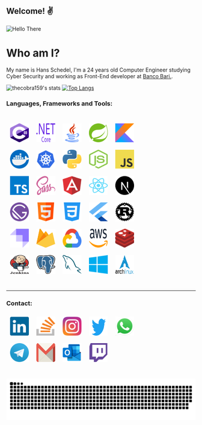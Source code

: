 ## Welcome! ✌

![Hello There](https://media.giphy.com/media/lIzAEoZEn571u/giphy.gif)

# Who am I?

My name is Hans Schedel, I'm a 24 years old Computer Engineer studying Cyber Security and working as Front-End developer
at [Banco Bari.](https://bancobari.com.br/).

![thecobra159's stats](https://github-readme-stats.vercel.app/api?username=thecobra159&show_icons=true&theme=radical&hide=contribs,prs)
[![Top Langs](https://github-readme-stats.vercel.app/api/top-langs/?username=thecobra159&theme=radical&layout=compact)](https://github.com/anuraghazra/github-readme-stats)

### Languages, Frameworks and Tools:

<br />

<div style="display: inline-block; width: 80%;">
  <img align="left" style="margin: 10px;" width="50px" height="50px" alt="C#" src="./icons/c-sharp.svg" />
  <img align="left" style="margin: 10px;" width="50px" height="50px" alt=".NET" src="./icons/dot-net.svg" />
  <img align="left" style="margin: 10px;" width="50px" height="50px" alt="Java"  src="./icons/java.svg" />
  <img align="left" style="margin: 10px;" width="50px" height="50px" alt="Spring"  src="./icons/spring.svg" />
  <img align="left" style="margin: 10px;" width="50px" height="50px" alt="Kotlin"  src="./icons/kotlin.svg" />
  <img align="left" style="margin: 10px;" width="50px" height="50px" alt="Docker"  src="./icons/docker.svg" />
  <img align="left" style="margin: 10px;" width="50px" height="50px" alt="Kubernetes"  src="./icons/kubernetes.svg" />
  <img align="left" style="margin: 10px;" width="50px" height="50px" alt="Python"  src="./icons/python.svg" />
  <img align="left" style="margin: 10px;" width="50px" height="50px" alt="NODE JS" src="./icons/nodejs.svg" />
  <img align="left" style="margin: 10px;" width="50px" height="50px" alt="JS"  src="./icons/javascript.svg" />
  <img align="left" style="margin: 10px;" width="50px" height="50px" alt="TS"  src="./icons/typescript.svg" />
  <img align="left" style="margin: 10px;" width="50px" height="50px" alt="Sass"  src="./icons/sass.svg" />
  <img align="left" style="margin: 10px;" width="50px" height="50px" alt="Angular"  src="./icons/angular.svg" />
  <img align="left" style="margin: 10px;" width="50px" height="50px" alt="React"  src="./icons/react.svg" />
  <img align="left" style="margin: 10px;" width="50px" height="50px" alt="Next.js" src="./icons/next-js.svg" />
  <img align="left" style="margin: 10px;" width="50px" height="50px" alt="Gatsby"  src="./icons/gatsby.svg" />
  <img align="left" style="margin: 10px;" width="50px" height="50px" alt="Html 5" src="./icons/html.svg" />
  <img align="left" style="margin: 10px;" width="50px" height="50px" alt="Css 3" src="./icons/css.svg" />
  <img align="left" style="margin: 10px;" width="50px" height="50px" alt="Flutter"  src="./icons/flutter.svg" />
  <img align="left" style="margin: 10px;" width="50px" height="50px" alt="Rust"  src="./icons/rust.svg" />
  <img align="left" style="margin: 10px;" width="50px" height="50px" alt="Strapi"  src="./icons/strapi.svg" />
  <img align="left" style="margin: 10px;" width="50px" height="50px" alt="Firebase"  src="./icons/firebase.svg" />
  <img align="left" style="margin: 10px;" width="50px" height="50px" alt="Google Cloud" src="./icons/google-cloud.svg" />
  <img align="left" style="margin: 10px;" width="50px" height="50px" alt="AWS"  src="./icons/aws.svg" />
  <img align="left" style="margin: 10px;" width="50px" height="50px" alt="Redis"  src="./icons/redis.svg" />
  <img align="left" style="margin: 10px;" width="50px" height="50px" alt="Jenkins"  src="./icons/jenkins.svg" />
  <img align="left" style="margin: 10px;" width="50px" height="50px" alt="PostgreSQL"  src="./icons/postgresql.svg" />
  <img align="left" style="margin: 10px;" width="50px" height="50px" alt="MySQL"  src="./icons/mysql.svg" />
  <img align="left" style="margin: 10px;" width="50px" height="50px" alt="Windows"  src="./icons/windows.svg" />
  <img align="left" style="margin: 10px;" width="50px" height="50px" alt="Arch Linux" src="./icons/arch-linux.png" />
</div>

<br />
<br />

---

### Contact:

<div style="display: inline-block; width: 80%;">
  <a href="https://www.linkedin.com/in/hans-schedel-848a8312a/">
    <img align="left" style="margin: 10px;" width="50px" height="50px" alt="Hans Schedel Linkedin" src="./icons/social/linkedin.svg" />
  </a>

  <a href="https://stackoverflow.com/users/11062237/hans-schedel">
    <img align="left" style="margin: 10px;" width="50px" height="50px" alt="Hans Schedel StackOverflow" src="./icons/social/stack-overflow.svg" />
  </a>

  <a href="https://instagram.com/h.schedel">
    <img align="left" style="margin: 10px;" width="50px" height="50px" alt="Hans Schedel Instagram" src="./icons/social/instagram.svg" />
  </a>

  <a href="https://twitter.com/schedelhans">
    <img align="left" style="margin: 10px;" width="50px" height="50px" alt="Hans Schedel Twitter" src="./icons/social/twitter.svg" />

  <a href="https://api.whatsapp.com/send?phone=5541997394617&text=Ol%C3%A1!">
    <img align="left" style="margin: 10px;" width="50px" height="50px" alt="Hans Schedel WhatsApp" src="./icons/social/whatsapp.svg" />
  </a>

  <a href="https://t.me/thecobra159">
    <img align="left" style="margin: 10px;" width="50px" height="50px" alt="Hans Schedel Telegram" src="./icons/social/telegram.svg" />

  <a href="mailto:hans.haugusth@gmail.com">
    <img align="left" style="margin: 10px;" width="50px" height="50px" alt="Hans Schedel Gmail" src="./icons/social/gmail.svg" />
  </a>

  <a href="mailto:clopexman@hotmail.com">
    <img align="left" style="margin: 10px;" width="50px" height="50px" alt="Hans Schedel Outlook" src="./icons/social/outlook.svg" />
  </a>

  <a href="https://twitch.tv/thecobra159">
    <img align="left" style="margin: 10px;" width="50px" height="50px" alt="Hans Schedel Twitch" src="./icons/social/twitch.svg" />
  </a>
</div>

<br />
<br />

![Snake game](https://github.com/thecobra159/thecobra159/blob/output/github-contribution-grid-snake.svg)